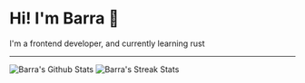 # Hi! I'm Barra 👋

I'm a frontend developer, and currently learning rust

---

![Barra's Github Stats](https://github-readme-stats.vercel.app/api?username=barraIhsan&show_icons=true&theme=transparent)
![Barra's Streak Stats](https://streak-stats.demolab.com/?user=barraIhsan&theme=transparent&date_format=j%20M%5B%20Y%5D&mode=weekly)
